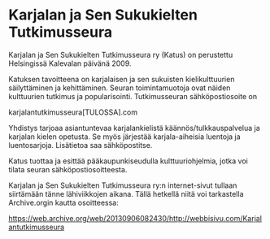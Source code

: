 #  Karjalan ja Sen Sukukielten Tutkimusseura

Karjalan ja Sen Sukukielten Tutkimusseura ry (Katus) on perustettu Helsingissä Kalevalan päivänä 2009. 

Katuksen tavoitteena on karjalaisen ja sen sukuisten kielikulttuurien säilyttäminen ja kehittäminen. Seuran toimintamuotoja ovat näiden kulttuurien tutkimus ja popularisointi. Tutkimusseuran sähköpostiosoite on 

karjalantutkimusseura[TULOSSA].com

Yhdistys tarjoaa asiantuntevaa karjalankielistä käännös/tulkkauspalvelua ja karjalan kielen opetusta. Se myös järjestää karjala-aiheisia luentoja ja luentosarjoja. Lisätietoa saa sähköpostitse. 

Katus tuottaa ja esittää pääkaupunkiseudulla kulttuuriohjelmia, jotka voi tilata seuran sähköpostiosoitteesta. 

Karjalan ja Sen Sukukielten Tutkimusseura ry:n internet-sivut tullaan siirtämään tänne lähiviikkojen aikana. Tällä hetkellä niitä voi tarkastella Archive.orgin kautta osoitteessa:

https://web.archive.org/web/20130906082430/http://webbisivu.com/Karjalantutkimusseura
